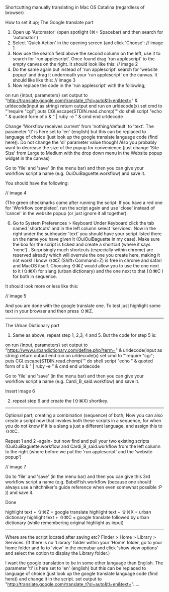 Shortcutting manually translating in Mac OS Catalina (regardless of browser)

How to set it up;
The Google translate part

1. Open up 'Automator' (open spotlight (⌘+ Spacebar) and then search for 'automator')
2. Select 'Quick Action' in the opening screen (and click 'Choose':
// image 1
3. Now use the search field above the second column on the left, use it to search for 'run applescript'. Once found drag 'run applescript' to the empty canvas on the right. It should look like this:
// image 2
4. Do the same again but instead of 'run applescript' search for 'website popup' and drag it underneath your 'run applescript' on the canvas. It should like like this:
// image 3
5. Now replace the code in the 'run applescript' with the following;

on run {input, parameters}
 set output to "http://translate.google.com/translate_t?sl=auto&tl=en&text=" & urldecode(input as string)
 return output
end run
on urldecode(x)
 set cmd to "'require \"cgi\"; puts CGI.escape(STDIN.read.chomp)'"
 do shell script "echo " & quoted form of x & " | ruby -e " & cmd
end urldecode


Change 'Workflow receives current' from 'nothing/default' to 'text'.
The parameter 'tl' is here set to 'en' (english) but this can be replaced to language of choice (just look up the google translate language code (find here)). Do not change the 'sl' parameter value though!
Also you probably want to decrease the size of the popup for convenience (just change 'Site Size' from Large to Medium with the drop down menu in the Website popup widget in the canvas)

Go to 'file' and 'save' (in the menu bar) and then you can give your workflow script a name (e.g. OuiOuiBaguette.workflow) and save it.

You should have the following:

// image 4

 (The green checkmarks come after running the script. If you have a red one for 'Workflow completed', run the script again and use 'close' instead of 'cancel' in the website popup (or just ignore it all together).


6. Go to System Preferences > Keyboard
Under Keyboard click the tab named 'shortcuts' and in the left column select 'services'.
Now in the right under the subheader 'text' you should have your script listed there un the name you have given it (OuiOuiBaguette in my case).
Make sure the box for the script is ticked and create a shortcut (where it says 'none') . Surprisingly much shortcuts (especially within chrome) are reserved already which will overrule the one you create here, making it not work! I know ⇧⌘Z (Shift+Command+Z) is free in chrome and safari and MacOS itself. Choosing ⇧⌘Z would allow you to use the one next to it (⇧⌘X) for slang (urban dictionary) and the one next to that (⇧⌘C ) for both in sequence.

It should look more or less like this:

// image 5

And you are done with the google translate one. To test just highlight some text in your browser and then press ⇧⌘Z.

---

The Urban Dictionary part
1. Same as above, repeat step 1, 2,3, 4 and 5.
But the code for step 5 is:

on run {input, parameters}
set output to "https://www.urbandictionary.com/define.php?term=" & urldecode(input as string)
return output
end run
on urldecode(x)
set cmd to "'require \"cgi\"; puts CGI.escape(STDIN.read.chomp)'"
do shell script "echo " & quoted form of x & " | ruby -e " & cmd
end urldecode

Go to 'file' and 'save' (in the menu bar) and then you can give your workflow script a name (e.g. Cardi_B_said.workflow) and save it.

Insert image 6

2. repeat step 6 and create the (⇧⌘X) shortkey.

---


Optional part;
creating a combination (sequence) of both;
Now you can also create a script now that invokes both these scripts in a sequence, for when you do not know if it is a slang a just a different language, and assign this to ⇧⌘C.

Repeat 1 and 2 -again- but now find and pull your two existing scripts (OuiOuiBaguette.workflow and Cardi_B_said.workflow from the left column to the right (where before we put the 'run applescript' and the 'website popup')

// image 7

 Go to 'file' and 'save' (in the menu bar) and then you can give this 3rd workflow script a name (e.g. BabelFish.workflow (because one should always use a hitchhiker's guide reference when even somewhat possible :P )) and save it.



Done

highlight text + ⇧⌘Z = google translate
highlight text + ⇧⌘X = urban dictionary
highlight text + ⇧⌘C = google translate followed by urban dictionary (while remembering original highlight as input)



---


Where are the script located after saving etc?
Finder > Home > Library > Services. (If there is no 'Library' folder within your 'Home' folder, go to your home folder and fo to 'view' in the menubar and click 'show view options' and select the option to display the Library folder.)

I want the google translation to be in some other language than English.
The parameter 'tl' is here set to 'en' (english) but this can be replaced to language of choice (just look up the google translate language code (find here)) and change it in the script.
 set output to "http://translate.google.com/translate_t?sl=auto&tl=en&text=".....
